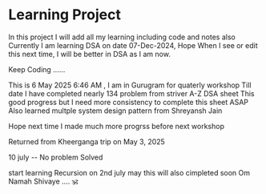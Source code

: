 # Learning Project

In this project I will add all my learning including code and notes also
Currently I am learning DSA on date 07-Dec-2024, Hope When I see or edit this next time, I will be better in DSA as I am now. 

Keep Coding ......

This is 6 May 2025 6:46 AM , I am in Gurugram for quaterly workshop
Till date I have completed nearly 134 problem from striver A-Z  DSA sheet
This good progress but I need more consistency to complete this sheet ASAP
Also learned multple system design pattern from Shreyansh Jain

Hope next time I made much more progrss before next workshop


Returned from Kheerganga trip on May 3, 2025

10 july -- No problem Solved

start learning Recursion on 2nd july may this will also cimpleted soon
Om Namah Shivaye .... 🕉️
